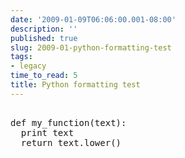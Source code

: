 ```yaml
---
date: '2009-01-09T06:06:00.001-08:00'
description: ''
published: true
slug: 2009-01-python-formatting-test
tags:
- legacy
time_to_read: 5
title: Python formatting test
---
```


<pre class="py" name="code"><br />def my_function(text):<br />  print text<br />  return text.lower()<br /></pre>